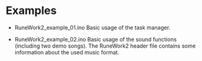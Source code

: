 # Examples

- RuneWork2_example_01.ino
   Basic usage of the task manager.  

- RuneWork2_example_02.ino
   Basic usage of the sound functions (including two demo songs). The RuneWork2 header file contains some information about the used music format.  
